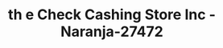 ---
f_zip-code: 33032
f_state-code: FL
title: th e Check Cashing Store Inc - Naranja-27472
f_phone: 305-253-2274
f_city-only: Homestead
f_address: 27303 South Dixie Highway Homestead
f_location-unique-id: '27472'
slug: th-e-check-cashing-store-inc---naranja-27472
updated-on: '2024-05-30T13:46:58.046Z'
created-on: '2024-05-30T13:36:59.803Z'
published-on: '2024-05-30T13:54:32.469Z'
f_city-state: cms/city/homestead-fl.md
f_company: cms/company/th-e-check-cashing-store-inc---naranja.md
f_state: cms/state/florida.md
layout: '[payday-loan].html'
tags: payday-loan
---